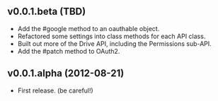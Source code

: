 ## v0.0.1.beta (TBD)

* Add the #google method to an oauthable object.
* Refactored some settings into class methods for each API class.
* Built out more of the Drive API, including the Permissions sub-API.
* Add the #patch method to OAuth2.

## v0.0.1.alpha (2012-08-21)

* First release. (be careful!)
